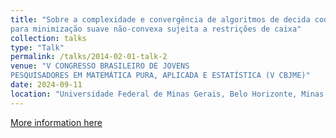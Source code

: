 ```yaml
---
title: "Sobre a complexidade e convergência de algoritmos de decida coordenadas de alta ordem
para minimização suave não-convexa sujeita a restrições de caixa"
collection: talks
type: "Talk"
permalink: /talks/2014-02-01-talk-2
venue: "V CONGRESSO BRASILEIRO DE JOVENS
PESQUISADORES EM MATEMÁTICA PURA, APLICADA E ESTATÍSTICA (V CBJME)"
date: 2024-09-11
location: "Universidade Federal de Minas Gerais, Belo Horizonte, Minas Gerais, Brasil"
---
```


[More information here](https://sites.google.com/view/jovensufmg2024/p%C3%A1gina-inicial)

